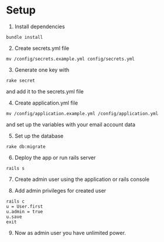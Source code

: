 # Setup

1. Install dependencies
```
bundle install
```

2. Create secrets.yml file
```
mv /config/secrets.example.yml config/secrets.yml
```

3. Generate one key with
```
rake secret
```
and add it to the secrets.yml file

4. Create application.yml file
```
mv /config/application.example.yml /config/application.yml
```
and set up the variables with your email account data

5. Set up the database
```
rake db:migrate
```

6. Deploy the app or run rails server
```
rails s
```

7. Create admin user using the application or rails console

8. Add admin privileges for created user
```
rails c
u = User.first
u.admin = true
u.save
exit
```

9. Now as admin user you have unlimited power.
